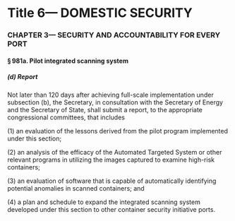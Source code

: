 
# Title 6— DOMESTIC SECURITY
### CHAPTER 3— SECURITY AND ACCOUNTABILITY FOR EVERY PORT
#### § 981a. Pilot integrated scanning system
##### (d) Report

Not later than 120 days after achieving full-scale implementation under subsection (b), the Secretary, in consultation with the Secretary of Energy and the Secretary of State, shall submit a report, to the appropriate congressional committees, that includes

(1) an evaluation of the lessons derived from the pilot program implemented under this section;

(2) an analysis of the efficacy of the Automated Targeted System or other relevant programs in utilizing the images captured to examine high-risk containers;

(3) an evaluation of software that is capable of automatically identifying potential anomalies in scanned containers; and

(4) a plan and schedule to expand the integrated scanning system developed under this section to other container security initiative ports.

